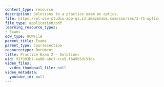```yaml
---
content_type: resource
description: Solutions to a practice exam on optics.
file: https://ol-ocw-studio-app-qa.s3.amazonaws.com/courses/2-71-optics-spring-2009/91f903b7ea80abc7cce5f649b5dc53da_MIT2_71S09_practice2_sol.pdf
file_type: application/pdf
learning_resource_types:
- Exams
ocw_type: OCWFile
parent_title: Exams
parent_type: CourseSection
resourcetype: Document
title: Practice Exam 2 - Solutions
uid: 91f903b7-ea80-abc7-cce5-f649b5dc53da
video_files:
  video_thumbnail_file: null
video_metadata:
  youtube_id: null
---
```


